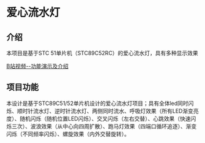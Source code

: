 # 爱心流水灯

##  介绍

本项目是基于STC 51单片机（STC89C52RC）的爱心流水灯，具有多种显示效果

[B站视频--功能演示及介绍](https://www.bilibili.com/video/BV14DdNYzEGN/?share_source=copy_web&vd_source=6d79e808b79a669fce19cad4952ed2be)

## 项目功能

本设计是基于STC89C51/52单片机设计的爱心流水灯项目；具有全体led同时闪烁、顺时针流水灯、逆时针流水灯、两侧同时流水、呼吸灯效果（所有LED渐变亮度）、随机闪烁（随机位置LED闪烁）、交叉闪烁（左右交替）、心跳效果（快速闪烁三次）、波浪效果（从中心向四周扩散）、跑马灯效果（四端口循环追逐）、渐变闪烁（不同频率闪烁）、螺旋效果（内外交替旋转）。
